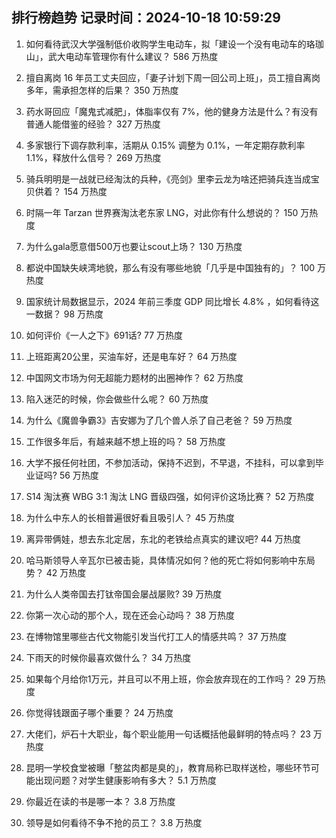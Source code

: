 
## 排行榜趋势 记录时间：2024-10-18 10:59:29
  
  1. 如何看待武汉大学强制低价收购学生电动车，拟「建设一个没有电动车的珞珈山」，武大电动车管理你有什么建议？ 586 万热度
    
  2. 擅自离岗 16 年员工丈夫回应，「妻子计划下周一回公司上班」，员工擅自离岗多年，需承担怎样的后果？ 350 万热度
    
  3. 药水哥回应「魔鬼式减肥」，体脂率仅有 7%，他的健身方法是什么？有没有普通人能借鉴的经验？ 327 万热度
    
  4. 多家银行下调存款利率，活期从 0.15% 调整为 0.1%，一年定期存款利率 1.1%，释放什么信号？ 269 万热度
    
  5. 骑兵明明是一战就已经淘汰的兵种，《亮剑》里李云龙为啥还把骑兵连当成宝贝供着？ 154 万热度
    
  6. 时隔一年 Tarzan 世界赛淘汰老东家 LNG，对此你有什么想说的？ 150 万热度
    
  7. 为什么gala愿意借500万也要让scout上场？ 130 万热度
    
  8. 都说中国缺失峡湾地貌，那么有没有哪些地貌「几乎是中国独有的」？ 100 万热度
    
  9. 国家统计局数据显示，2024 年前三季度 GDP 同比增长 4.8% ，如何看待这一数据？ 98 万热度
    
  10. 如何评价《一人之下》691话? 77 万热度
    
  11. 上班距离20公里，买油车好，还是电车好？ 64 万热度
    
  12. 中国网文市场为何无超能力题材的出圈神作？ 62 万热度
    
  13. 陷入迷茫的时候，你会做些什么呢？ 60 万热度
    
  14. 为什么《魔兽争霸3》吉安娜为了几个兽人杀了自己老爸？ 59 万热度
    
  15. 工作很多年后，有越来越不想上班的吗？ 58 万热度
    
  16. 大学不报任何社团，不参加活动，保持不迟到，不早退，不挂科，可以拿到毕业证吗? 56 万热度
    
  17. S14 淘汰赛 WBG 3:1 淘汰 LNG 晋级四强，如何评价这场比赛？ 52 万热度
    
  18. 为什么中东人的长相普遍很好看且吸引人？ 45 万热度
    
  19. 离异带俩娃，想去东北定居，东北的老铁给点真实的建议吧? 44 万热度
    
  20. 哈马斯领导人辛瓦尔已被击毙，具体情况如何？他的死亡将如何影响中东局势？ 42 万热度
    
  21. 为什么人类帝国去打钛帝国会屡战屡败? 39 万热度
    
  22. 你第一次心动的那个人，现在还会心动吗？ 38 万热度
    
  23. 在博物馆里哪些古代文物能引发当代打工人的情感共鸣？ 37 万热度
    
  24. 下雨天的时候你最喜欢做什么？ 34 万热度
    
  25. 如果每个月给你1万元，并且可以不用上班，你会放弃现在的工作吗？ 29 万热度
    
  26. 你觉得钱跟面子哪个重要？ 24 万热度
    
  27. 大佬们，炉石十大职业，每个职业能用一句话概括他最鲜明的特点吗？ 23 万热度
    
  28. 昆明一学校食堂被曝「整盆肉都是臭的」，教育局称已取样送检，哪些环节可能出现问题？对学生健康影响有多大？ 5.1 万热度
    
  29. 你最近在读的书是哪一本？ 3.8 万热度
    
  30. 领导是如何看待不争不抢的员工？ 3.8 万热度
    
